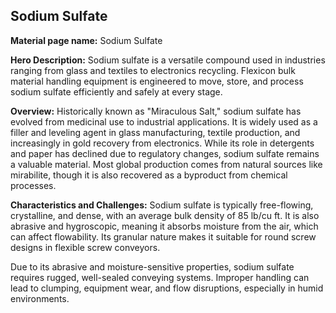 ## Sodium Sulfate

**Material page name:** Sodium Sulfate

**Hero Description:** Sodium sulfate is a versatile compound used in industries ranging from glass and textiles to electronics recycling. Flexicon bulk material handling equipment is engineered to move, store, and process sodium sulfate efficiently and safely at every stage.

**Overview:** Historically known as "Miraculous Salt," sodium sulfate has evolved from medicinal use to industrial applications. It is widely used as a filler and leveling agent in glass manufacturing, textile production, and increasingly in gold recovery from electronics. While its role in detergents and paper has declined due to regulatory changes, sodium sulfate remains a valuable material. Most global production comes from natural sources like mirabilite, though it is also recovered as a byproduct from chemical processes.

**Characteristics and Challenges:** Sodium sulfate is typically free-flowing, crystalline, and dense, with an average bulk density of 85 lb/cu ft. It is also abrasive and hygroscopic, meaning it absorbs moisture from the air, which can affect flowability. Its granular nature makes it suitable for round screw designs in flexible screw conveyors.

Due to its abrasive and moisture-sensitive properties, sodium sulfate requires rugged, well-sealed conveying systems. Improper handling can lead to clumping, equipment wear, and flow disruptions, especially in humid environments.
